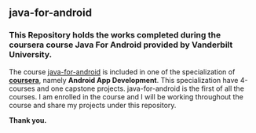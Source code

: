 ## java-for-android
### This Repository holds the works completed during the coursera course Java For Android provided by Vanderbilt University.

The course [java-for-android](https://www.coursera.org/learn/java-for-android) is included in one of the specialization of [**coursera**](www.coursera.org), namely **Android App Development**. 
This specialization have 4-courses and one capstone projects. java-for-android is the first of all the courses. I am enrolled in the course and I will be working throughout the course and share my projects under this repository.

**Thank you.**
